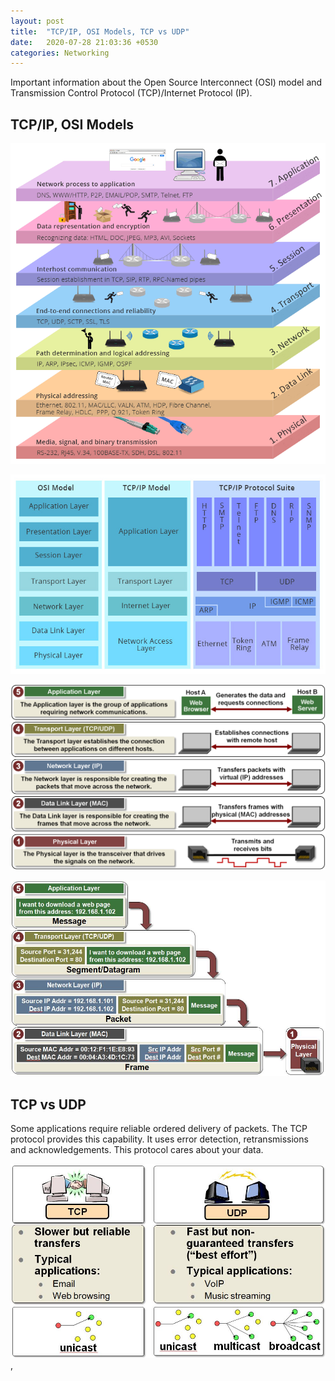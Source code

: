 ```yaml
---
layout: post
title:  "TCP/IP, OSI Models, TCP vs UDP"
date:   2020-07-28 21:03:36 +0530
categories: Networking
---
```


Important information about the Open Source Interconnect (OSI) model and Transmission Control Protocol (TCP)/Internet Protocol (IP).

## TCP/IP, OSI Models

![TCP/IP and OSI Models 1](https://raw.githubusercontent.com/jassiharsh/jassiharsh.github.io/master/imgs/seven-layers-of-OSI-model.png)

![TCP/IP and OSI Models 2](https://raw.githubusercontent.com/jassiharsh/jassiharsh.github.io/master/imgs/comparison-of-OSI-and-TCPIP.png)

![TCP/IP and OSI Models 3](https://raw.githubusercontent.com/jassiharsh/jassiharsh.github.io/master/imgs/tcpip_5_layer_overview.png)

![TCP/IP and OSI Models 4](https://raw.githubusercontent.com/jassiharsh/jassiharsh.github.io/master/imgs/transmit_data.png)


## TCP vs UDP

Some applications require reliable ordered delivery of packets. The TCP protocol provides this capability. It uses error detection, retransmissions and acknowledgements. This protocol cares about your data.

![TCP vs UDP](https://raw.githubusercontent.com/jassiharsh/jassiharsh.github.io/master/imgs/TCP_vs_UDP.png), 